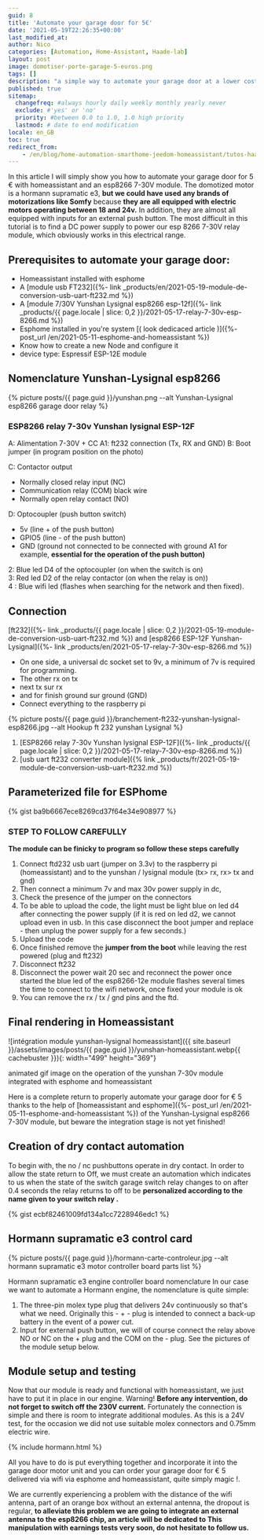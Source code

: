 ```yaml
---
guid: 8
title: 'Automate your garage door for 5€'
date: '2021-05-19T22:26:35+00:00'
last_modified_at:
author: Nico
categories: [Automation, Home-Assistant, Haade-lab]
layout: post
image: domotiser-porte-garage-5-euros.png
tags: []
description: "a simple way to automate your garage door at a lower cost"
published: true
sitemap:
  changefreq: #always hourly daily weekly monthly yearly never
  exclude: #'yes' or 'no'
  priority: #between 0.0 to 1.0, 1.0 high priority
  lastmod: # date to end modification
locale: en_GB
toc: true
redirect_from:
    - /en/blog/home-automation-smarthome-jeedom-homeassistant/tutos-haade-lab/domotiser-sa-porte-de-garage-pour-5e
---
```


In this article I will simply show you how to automate your garage door for 5 € with homeassistant and an esp8266 7-30V module. The domotized motor is a hormann supramatic e3, **but we could have used any brands of motorizations like Somfy** because **they are all equipped with electric motors operating between 18 and 24v.** In addition, they are almost all equipped with inputs for an external push button. The most difficult in this tutorial is to find a DC power supply to power our esp 8266 7-30V relay module, which obviously works in this electrical range.

## Prerequisites to automate your garage door:

- Homeassistant installed with esphome
- A [module usb FT232]({%- link _products/en/2021-05-19-module-de-conversion-usb-uart-ft232.md %})
- A [module 7/30V Yunshan Lysignal esp8266 esp-12f]({%- link _products/{{ page.locale | slice: 0,2 }}/2021-05-17-relay-7-30v-esp-8266.md %})
- Esphome installed in you're system [( look dedicaced article )]({%- post_url /en/2021-05-11-esphome-and-homeassistant %})
- Know how to create a new Node and configure it
- device type: Espressif ESP-12E module

## Nomenclature Yunshan-Lysignal esp8266

{% picture posts/{{ page.guid }}/yunshan.png --alt Yunshan-Lysignal esp8266 garage door relay %}<br>

### ESP8266 relay 7-30v Yunshan lysignal ESP-12F

A: Alimentation 7-30V + CC
A1: ft232 connection (Tx, RX and GND)
B: Boot jumper (in program position on the photo)

C: Contactor output
- Normally closed relay input (NC)
- Communication relay (COM) black wire
- Normally open relay contact (NO)

D: Optocoupler (push button switch)
- 5v (line + of the push button)
- GPIO5 (line - of the push button)
- GND (ground not connected to be connected with ground A1 for example, **essential for the operation of the push button)**

2: Blue led D4 of the optocoupler (on when the switch is on)  
3: Red led D2 of the relay contactor (on when the relay is on))  
4 : Blue wifi led (flashes when searching for the network and then fixed).

## Connection

[ft232]({%- link _products/{{ page.locale | slice: 0,2 }}/2021-05-19-module-de-conversion-usb-uart-ft232.md %}) and [esp8266 ESP-12F Yunshan-Lysignal]({%- link _products/en/2021-05-17-relay-7-30v-esp-8266.md %})

- On one side, a universal dc socket set to 9v, a minimum of 7v is required for programming.
- The other rx on tx
- next tx sur rx
- and for finish ground sur ground (GND)
- Connect everything to the raspberry pi

{% picture posts/{{ page.guid }}/branchement-ft232-yunshan-lysignal-esp8266.jpg --alt Hookup ft 232 yunshan Lysignal %}

1. [ESP8266 relay 7-30v Yunshan lysignal ESP-12F]({%- link _products/{{ page.locale | slice: 0,2 }}/2021-05-17-relay-7-30v-esp-8266.md %})
2. [usb uart ft232 converter module]({% link _products/fr/2021-05-19-module-de-conversion-usb-uart-ft232.md %})

## Parameterized file for ESPhome

{% gist ba9b6667ece8269cd37f64e34e908977 %}

### STEP TO FOLLOW CAREFULLY

**The module can be finicky to program so follow these steps carefully**

1. Connect ftd232 usb uart (jumper on 3.3v) to the raspberry pi (homeassistant) and to the yunshan / lysignal module (tx> rx, rx> tx and gnd)
2. Then connect a minimum 7v and max 30v power supply in dc,
3. Check the presence of the jumper on the connectors
4. To be able to upload the code, the light must be light blue on led d4 after connecting the power supply (if it is red on led d2, we cannot upload even in usb. In this case disconnect the boot jumper and replace - then unplug the power supply for a few seconds.)
5. Upload the code
6. Once finished remove the **jumper from the boot** while leaving the rest powered (plug and ft232)
7. Disconnect ft232
8. Disconnect the power wait 20 sec and reconnect the power once started the blue led of the esp8266-12e module flashes several times the time to connect to the wifi network, once fixed your module is ok
9. You can remove the rx / tx / gnd pins and the ftd.

## Final rendering in Homeassistant

![intégration module yunshan-lysignal homeassistant]({{ site.baseurl }}/assets/images/posts/{{ page.guid }}/yunshan-homeassistant.webp{{ cachebuster }}){: width="499" height="369"}

animated gif image on the operation of the yunshan 7-30v module integrated with esphome and homeassistant

Here is a complete return to properly automate your garage door for € 5 thanks to the help of [homeassistant and esphome]({%- post_url /en/2021-05-11-esphome-and-homeassistant %}) of the Yunshan-Lysignal esp8266 7-30V module, but beware the integration stage is not yet finished!

## Creation of dry contact automation

To begin with, the no / nc pushbuttons operate in dry contact. In order to allow the state return to Off, we must create an automation which indicates to us when the state of the switch garage switch relay changes to on after 0.4 seconds the relay returns to off to be **personalized according to the name given to your switch relay .**

{% gist ecbf82461009fd134a1cc7228946edc1 %}

## Hormann supramatic e3 control card

{% picture posts/{{ page.guid }}/hormann-carte-controleur.jpg --alt hormann supramatic e3 motor controller board parts list %}

Hormann supramatic e3 engine controller board nomenclature
In our case we want to automate a Hormann engine, the nomenclature is quite simple:

1. The three-pin molex type plug that delivers 24v continuously so that's what we need. Originally this - + - plug is intended to connect a back-up battery in the event of a power cut.
2. Input for external push button, we will of course connect the relay above NO or NC on the + plug and the COM on the - plug. See the pictures of the module setup below.

## Module setup and testing

Now that our module is ready and functional with homeassistant, we just have to put it in place in our engine. Warning! **Before any intervention, do not forget to switch off the 230V current.** Fortunately the connection is simple and there is room to integrate additional modules. As this is a 24V test, for the occasion we did not use suitable molex connectors and 0.75mm electric wire.

{% include hormann.html %}

All you have to do is put everything together and incorporate it into the garage door motor unit and you can order your garage door for € 5 delivered via wifi via esphome and homeassistant, quite simply magic !.

We are currently experiencing a problem with the distance of the wifi antenna, part of an orange box without an external antenna, the dropout is regular, **to alleviate this problem we are going to integrate an external antenna to the esp8266 chip, an article will be dedicated to This manipulation with earnings tests very soon, do not hesitate to follow us.**
